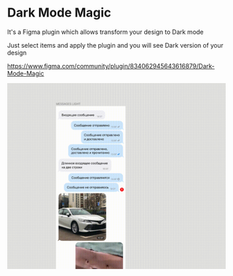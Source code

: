 # Dark Mode Magic

It's a Figma plugin which allows transform your design to Dark mode

Just select items and apply the plugin and you will see Dark version of your design

https://www.figma.com/community/plugin/834062945643616879/Dark-Mode-Magic


![Demo](resources/demo.gif)  